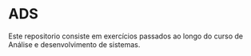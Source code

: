 # ADS
Este repositorio consiste em exercícios passados ao longo do curso de Análise e desenvolvimento de sistemas. 

